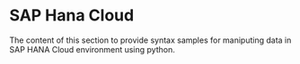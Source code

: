 # SAP Hana Cloud

The content of this section to provide syntax samples for maniputing data in SAP HANA Cloud environment using python. 
